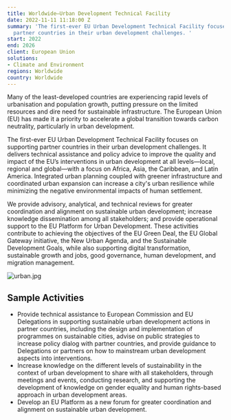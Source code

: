 ```yaml
---
title: Worldwide—Urban Development Technical Facility
date: 2022-11-11 11:18:00 Z
summary: 'The first-ever EU Urban Development Technical Facility focuses on supporting
  partner countries in their urban development challenges. '
start: 2022
end: 2026
client: European Union
solutions:
- Climate and Environment
regions: Worldwide
country: Worldwide
---
```


Many of the least-developed countries are experiencing rapid levels of urbanisation and population growth, putting pressure on the limited resources and dire need for sustainable infrastructure. The European Union (EU) has made it a priority to accelerate a global transition towards carbon neutrality, particularly in urban development. 

The first-ever EU Urban Development Technical Facility focuses on supporting partner countries in their urban development challenges. It delivers technical assistance and policy advice to improve the quality and impact of the EU’s interventions in urban development at all levels—local, regional and global—with a focus on Africa, Asia, the Caribbean, and Latin America. Integrated urban planning coupled with greener infrastructure and coordinated urban expansion can increase a city's urban resilience while minimizing the negative environmental impacts of human settlement. 

We provide advisory, analytical, and technical reviews for greater coordination and alignment on sustainable urban development; increase knowledge dissemination among all stakeholders; and provide operational support to the EU Platform for Urban Development. These activities contribute to achieving the objectives of the EU Green Deal, the EU Global Gateway initiative, the New Urban Agenda, and the Sustainable Development Goals, while also supporting digital transformation, sustainable growth and jobs, good governance, human development, and migration management.

![urban.jpg](/uploads/urban.jpg)

## Sample Activities

* Provide technical assistance to European Commission and EU Delegations in supporting sustainable urban development actions in partner countries, including the design and implementation of programmes on sustainable cities, advise on public strategies to increase policy dialog with partner countries, and provide guidance to Delegations or partners on how to mainstream urban development aspects into interventions.
* Increase knowledge on the different levels of sustainability in the context of urban development to share with all stakeholders, through meetings and events, conducting research, and supporting the development of knowledge on gender equality and human rights-based approach in urban development areas. 
* Develop an EU Platform as a new forum for greater coordination and alignment on sustainable urban development. 